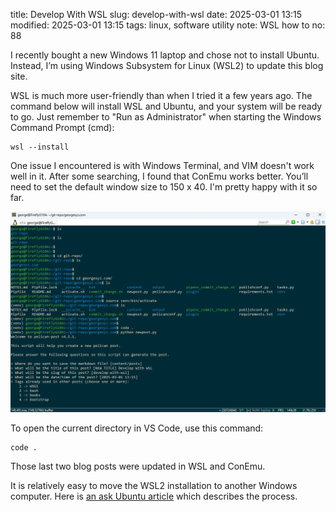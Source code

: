 title: Develop With WSL
slug: develop-with-wsl
date: 2025-03-01 13:15
modified: 2025-03-01 13:15
tags: linux, software utility
note: WSL how to
no: 88

I recently bought a new Windows 11 laptop and chose not to install Ubuntu. Instead, I’m using Windows Subsystem for Linux (WSL2) to update this blog site.

WSL is much more user-friendly than when I tried it a few years ago. The command below will install WSL and Ubuntu, and your system will be ready to go. Just remember to "Run as Administrator" when starting the Windows Command Prompt (cmd):


```
wsl --install
```

One issue I encountered is with Windows Terminal, and VIM doesn't work well in it. After some searching, I found that ConEmu works better. You’ll need to set the default window size to 150 x 40. I'm pretty happy with it so far.

<div style="max-width:800px">
  <img class="img-fluid pb-3" src="/images/wsl/wsl_conemu.png" alt="conemun"> 
</div>

To open the current directory in VS Code, use this command:

```
code .
```

Those last two blog posts were updated in WSL and ConEmu.  

It is relatively easy to move the WSL2 installation to another Windows computer. 
Here is [an ask Ubuntu article](https://askubuntu.com/questions/1429369/how-to-transfer-ubuntu-on-wsl-from-one-laptop-to-another) 
which describes the process.  